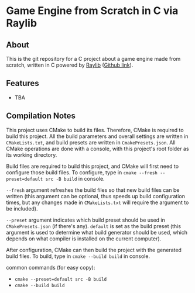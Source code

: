 # Game Engine from Scratch in C via Raylib

## About

This is the git repository for a C project about a game engine made from scratch, written in C powered by
[Raylib](https://www.raylib.com/index.html) ([Github link](https://github.com/raysan5/raylib?tab=readme-ov-file)).

## Features

- TBA

## Compilation Notes

This project uses CMake to build its files. Therefore, CMake is required to build this project. All the build
parameters and overall settings are written in `CMakeLists.txt`, and build presets are written in `CmakePresets.json`.
All CMake operations are done with a console, with this project's root folder as its working directory.

Build files are required to build this project, and CMake will first need to configure those build files. To configure,
type in `cmake --fresh --preset=default src -B build` in console.

`--fresh` argument refreshes the build files so that new build files can be written (this argument can be optional,
thus speeds up build configuration times, but any changes made in `CMakeLists.txt` will require the argument to be included).

`--preset` argument indicates which build preset should be used in `CMakePresets.json` (if there's any). `default` is
set as the build preset (this argument is used to determine what build generator should be used, which depends on what
compiler is installed on the current computer).

After configuration, CMake can then build the project with the generated build files. To build, type in `cmake --build
build` in console.

common commands (for easy copy):
- `cmake --preset=default src -B build`
- `cmake --build build`
